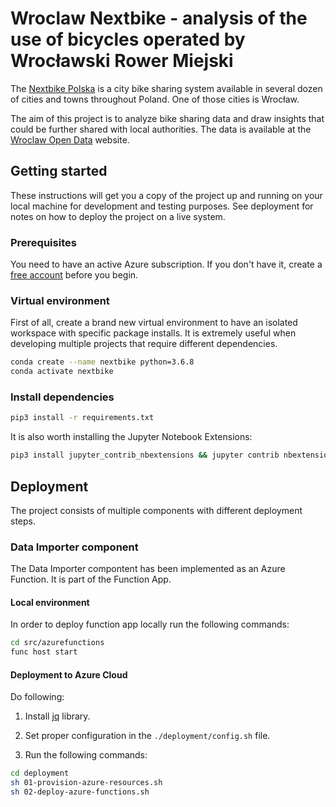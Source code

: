 # Wroclaw Nextbike - analysis of the use of bicycles operated by Wrocławski Rower Miejski

The [Nextbike Polska](https://nextbike.pl/en/) is a city bike sharing system available in several dozen of cities and towns throughout Poland. One of those cities is Wrocław.

The aim of this project is to analyze bike sharing data and draw insights that could be further shared with local authorities. The data is available at the [Wroclaw Open Data](https://www.wroclaw.pl/open-data/dataset/wrmprzejazdy_data) website.

## Getting started

These instructions will get you a copy of the project up and running on your local machine for development and testing purposes. See deployment for notes on how to deploy the project on a live system.

### Prerequisites

You need to have an active Azure subscription. If you don't have it, create a [free account](https://azure.microsoft.com/en-us/free/) before you begin.

### Virtual environment

First of all, create a brand new virtual environment to have an isolated workspace with specific package installs. It is extremely useful when developing multiple projects that require different dependencies.

```bash
conda create --name nextbike python=3.6.8
conda activate nextbike
```

### Install dependencies

```bash
pip3 install -r requirements.txt
```

It is also worth installing the Jupyter Notebook Extensions:

```bash
pip3 install jupyter_contrib_nbextensions && jupyter contrib nbextension install
```

## Deployment

The project consists of multiple components with different deployment steps.

### Data Importer component

The Data Importer compontent has been implemented as an Azure Function. It is part of the Function App.

#### Local environment

In order to deploy function app locally run the following commands:

```bash
cd src/azurefunctions
func host start
```

#### Deployment to Azure Cloud

Do following:

1. Install [jq](https://stedolan.github.io/jq/) library.

1. Set proper configuration in the `./deployment/config.sh` file.

1. Run the following commands:

```bash
cd deployment
sh 01-provision-azure-resources.sh
sh 02-deploy-azure-functions.sh
```
